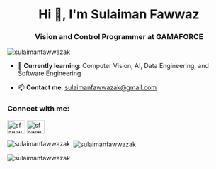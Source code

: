 <h1 align="center">Hi 👋, I'm Sulaiman Fawwaz</h1>
<h3 align="center">Vision and Control Programmer at GAMAFORCE</h3>

<p align="left"> <img src="https://komarev.com/ghpvc/?username=sulaimanfawwazak&label=Profile%20views&color=0e75b6&style=flat" alt="sulaimanfawwazak" /> </p>

- 📖 **Currently learning**: Computer Vision, AI, Data Engineering, and Software Engineering

- 📫 **Contact me**: sulaimanfawwazak@gmail.com


<h3 align="left">Connect with me:</h3>
<p align="left">
<a href="https://linkedin.com/in/sfawwazak" target="blank"><img align="center" src="https://raw.githubusercontent.com/rahuldkjain/github-profile-readme-generator/master/src/images/icons/Social/linked-in-alt.svg" alt="sfawwazak" height="30" width="40" /></a>
<a href="https://instagram.com/sfawwazak" target="blank"><img align="center" src="https://raw.githubusercontent.com/rahuldkjain/github-profile-readme-generator/master/src/images/icons/Social/instagram.svg" alt="sfawwazak" height="30" width="40" /></a>
</p>

<p><img align="left" src="https://github-readme-stats.vercel.app/api/top-langs?username=sulaimanfawwazak&show_icons=true&locale=en&layout=compact" alt="sulaimanfawwazak" /></p>

<p>&nbsp;<img align="center" src="https://github-readme-stats.vercel.app/api?username=sulaimanfawwazak&show_icons=true&locale=en" alt="sulaimanfawwazak" /></p>

<p><img align="center" src="https://github-readme-streak-stats.herokuapp.com/?user=sulaimanfawwazak&" alt="sulaimanfawwazak" /></p>
